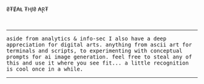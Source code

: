 


₴₮Ɇ₳Ⱡ ₮Ⱨł₴ ₳Ɽ₮

<br>
<hr noshade>

<tt>aside from analytics & info-sec I also have a deep appreciation for digital arts. anything from ascii art for terminals and scripts, to experimenting with conceptual prompts for ai image generation. feel free to steal any of this and use it where you see fit... a little recognition is cool once in a while.</tt><br>
<hr noshade>
